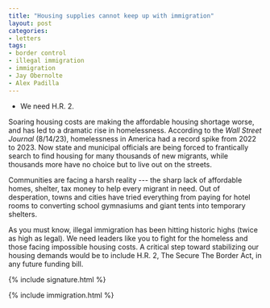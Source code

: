 ```yaml
---
title: "Housing supplies cannot keep up with immigration"
layout: post
categories:
- letters
tags:
- border control
- illegal immigration
- immigration
- Jay Obernolte
- Alex Padilla
---
```


- We need H.R. 2.

Soaring housing costs are making the affordable housing shortage worse, and has led to a dramatic rise in homelessness. According to the *Wall Street Journal* (8/14/23), homelessness in America had a record spike from 2022 to 2023. Now state and municipal officials are being forced to frantically search to find housing for many thousands of new migrants, while thousands more have no choice but to live out on the streets.

Communities are facing a harsh reality --- the sharp lack of affordable homes, shelter, tax money to help every migrant in need. Out of desperation, towns and cities have tried everything from paying for hotel rooms to converting school gymnasiums and giant tents into temporary shelters.

As you must know, illegal immigration has been hitting historic highs (twice as high as legal). We need leaders like you to fight for the homeless and those facing impossible housing costs. A critical step toward stabilizing our housing demands would be to include H.R. 2, The Secure The Border Act, in any future funding bill.

{% include signature.html %}

{% include immigration.html %}
